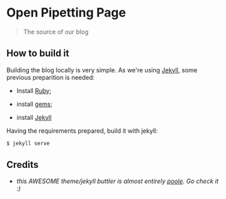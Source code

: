 # Open Pipetting Page

> The source of our blog


## How to build it

Building the blog locally is very simple. As we're using [Jekyll](http://jekyllrb.com/), some previous preparition is needed:

-   Install [Ruby](https://www.ruby-lang.org/en/);

-   install [gems](http://rubygems.org/);

-   install [Jekyll](http://jekyllrb.com/docs/installation/)

Having the requirements prepared, build it with jekyll:


```bash
$ jekyll serve
```

## Credits

-   *this AWESOME theme/jekyll buttler is almost entirely [poole](http://getpoole.com/). Go check it :)*